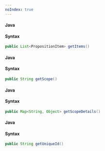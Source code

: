 ```yaml
---
noIndex: true
---
```


<Variant platform="android" api="get-items" repeat="3"/>

#### Java

#### Syntax

```java
public List<PropositionItem> getItems()
```

<Variant platform="android" api="get-scope" repeat="3"/>

#### Java

#### Syntax

```java
public String getScope()
```

<Variant platform="android" api="get-scope-details" repeat="3"/>

#### Java

#### Syntax

```java
public Map<String, Object> getScopeDetails()
```

<Variant platform="android" api="get-unique-id" repeat="3"/>

#### Java

#### Syntax

```java
public String getUniqueId()
```